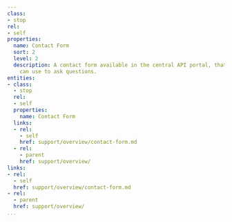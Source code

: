 ```yaml
---
class:
- stop
rel:
- self
properties:
  name: Contact Form
  sort: 2
  level: 2
  description: A contact form available in the central API portal, that developers
    can use to ask questions.
entities:
- class:
  - stop
  rel:
  - self
  properties:
    name: Contact Form
  links:
  - rel:
    - self
    href: support/overview/contact-form.md
  - rel:
    - parent
    href: support/overview/
links:
- rel:
  - self
  href: support/overview/contact-form.md
- rel:
  - parent
  href: support/overview/
...
```

